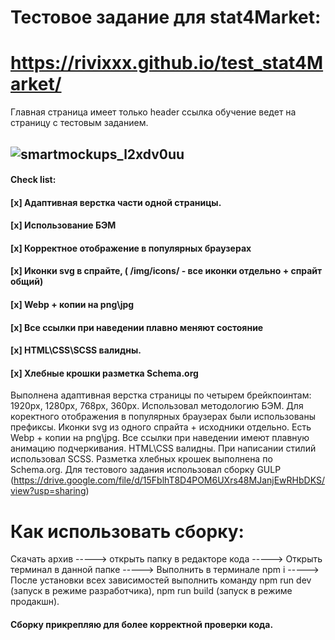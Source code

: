 # Тестовое задание для stat4Market:
# https://rivixxx.github.io/test_stat4Market/
Главная страница имеет только header ссылка обучение ведет на страницу с тестовым заданием. 
## ![smartmockups_l2xdv0uu](https://user-images.githubusercontent.com/96477650/167300756-6a6daf27-a5a7-42f2-80db-18400c4d5c78.jpg)


#### Check list:
#### [x] Адаптивная верстка части одной страницы.
#### [x] Использование БЭМ
#### [x] Корректное отображение в популярных браузерах
#### [x] Иконки svg в спрайте, ( /img/icons/ - все иконки отдельно + спрайт общий)
#### [x] Webp + копии на png\jpg
#### [x] Все ссылки при наведении плавно меняют состояние
#### [x] HTML\CSS\SCSS валидны.
#### [x] Хлебные крошки разметка Schema.org

Выполнена адаптивная верстка страницы по четырем брейкпоинтам: 1920px, 1280px, 768px, 360px. Использовал методологию БЭМ. Для коректного отображения в популярных браузерах были использованы префиксы. Иконки svg из одного спрайта + исходники отдельно. Есть Webp + копии на png\jpg. Все ссылки при наведении имеют плавную анимацию подчеркивания. HTML\CSS валидны. При написании стилий использовал SCSS. Разметка хлебных крошек выполнена по Schema.org. Для тестового задания использовал сборку GULP (https://drive.google.com/file/d/15FblhT8D4POM6UXrs48MJanjEwRHbDKS/view?usp=sharing)

# Как использовать сборку:
Скачать архив -----> открыть папку в редакторе кода -----> Открыть терминал в данной папке -----> Выполнить в терминале npm i -----> После установки всех зависимостей выполнить команду npm run dev (запуск в режиме разработчика), npm run build (запуск в режиме продакшн).

#### Сборку прикрепляю для более корректной проверки кода. 
